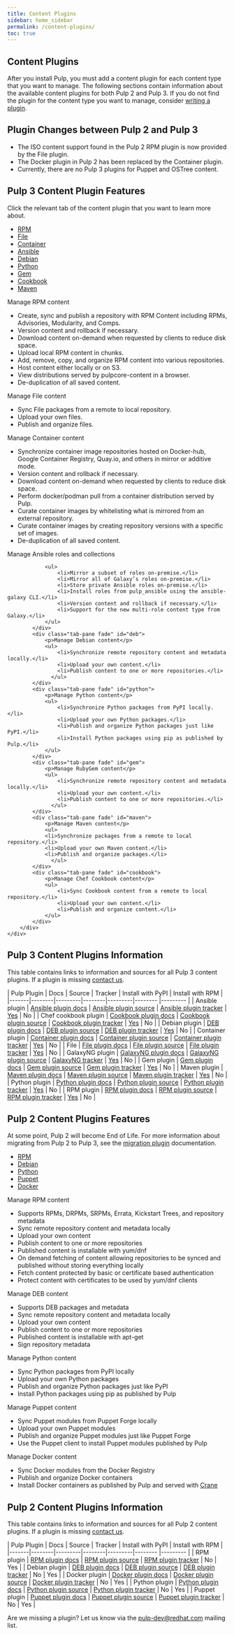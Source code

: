 ```yaml
---
title: Content Plugins
sidebar: home_sidebar
permalink: /content-plugins/
toc: true
---
```


## Content Plugins

After you install Pulp, you must add a content plugin for each content type that you want to manage. The following sections contain information about the available content plugins for both Pulp 2 and Pulp 3. If you do not find the plugin for the content type you want to manage, consider [writing a plugin](https://docs.pulpproject.org/plugins/plugin-writer/index.html).

## Plugin Changes between Pulp 2 and Pulp 3

* The ISO content support found in the Pulp 2 RPM plugin is now provided by the File plugin.
* The Docker plugin in Pulp 2 has been replaced by the Container plugin.
* Currently, there are no Pulp 3 plugins for Puppet and OSTree content.

<h2 class="page-header">Pulp 3 Content Plugin Features</h2>

Click the relevant tab of the content plugin that you want to learn more about.

<div class="row">
    <div class="col-lg-12">
        <ul id="myTab1" class="nav nav-tabs nav-justified">
            <li class="active"><a href="#rpm" data-toggle="tab"><i class="fa fa-cube"></i> RPM</a>
            </li>
            <li class=""><a href="#file" data-toggle="tab"><i class="fa fa-floppy-o"></i> File</a>
            </li>
            <li class=""><a href="#container" data-toggle="tab"><i class="fa fa-ship"></i> Container</a>
            </li>
            <li class=""><a href="#ansible" data-toggle="tab"><i class="fa fa-life-bouy"></i> Ansible</a>
            </li>
            <li class=""><a href="#deb" data-toggle="tab"><i class="fa fa-stop-circle"></i> Debian</a>
            </li>
            <li class=""><a href="#python" data-toggle="tab"><i class="fa fa-heart"></i> Python</a>
            </li>
            <li class=""><a href="#gem" data-toggle="tab"><i class="fa fa-play"></i> Gem</a>
            </li>
            <li class=""><a href="#cookbook" data-toggle="tab"><i class="fa fa-cutlery"></i> Cookbook</a>
            </li>
            <li class=""><a href="#maven" data-toggle="tab"><i class="fa fa-book"></i> Maven</a>
            </li>
        </ul>
        <div id="myTabContent" class="tab-content">
            <div class="tab-pane fade active in" id="rpm">
                <p>Manage RPM content</p>
                <ul>
                    <li>Create, sync and publish a repository with RPM Content including RPMs, Advisories, Modularity, and Comps.</li>
                    <li>Version content and rollback if necessary.</li>
                    <li>Download content on-demand when requested by clients to reduce disk space.</li>
                    <li>Upload local RPM content in chunks.</li>
                    <li>Add, remove, copy, and organize RPM content into various repositories.</li>
                    <li>Host content either locally or on S3.</li>
                    <li>View distributions served by pulpcore-content in a browser.</li>
                    <li>De-duplication of all saved content. </li>
                </ul>
            </div>
            <div class="tab-pane fade" id="file">
                <p>Manage File content</p>
                <ul>
                    <li>Sync File packages from a remote to local repository.</li>
                    <li>Upload your own files.</li>
                    <li>Publish and organize files.</li>
                </ul>
               </div>
            <div class="tab-pane fade" id="container">
                <p>Manage Container content</p>
                <ul>
                    <li>Synchronize container image repositories hosted on Docker-hub, Google Container Registry, Quay.io, and others in mirror or additive mode.</li>
                    <li>Version content and rollback if necessary.</li>
                    <li>Download content on-demand when requested by clients to reduce disk space.</li>
                    <li>Perform docker/podman pull from a container distribution served by Pulp.</li>
                    <li>Curate container images by whitelisting what is mirrored from an external repository.</li>
                    <li>Curate container images by creating repository versions with a specific set of images.</li>
                    <li> De-duplication of all saved content. </li>
                </ul>
            </div>
            <div class="tab-pane fade" id="ansible">
                <p>Manage Ansible roles and collections</p>

                <ul>
                    <li>Mirror a subset of roles on-premise.</li>
                    <li>Mirror all of Galaxy’s roles on-premise.</li>
                    <li>Store private Ansible roles on-premise.</li>
                    <li>Install roles from pulp_ansible using the ansible-galaxy CLI.</li>
                    <li>Version content and rollback if necessary.</li>
                    <li>Support for the new multi-role content type from Galaxy.</li>
                </ul>
            </div>
            <div class="tab-pane fade" id="deb">
                <p>Manage Debian content</p>
                <ul>
                    <li>Synchronize remote repository content and metadata locally.</li>
                    <li>Upload your own content.</li>
                    <li>Publish content to one or more repositories.</li>
                  </ul>
            </div>
            <div class="tab-pane fade" id="python">
                <p>Manage Python content</p>
                <ul>
                    <li>Synchronize Python packages from PyPI locally.</li>
                    <li>Upload your own Python packages.</li>
                    <li>Publish and organize Python packages just like PyPI.</li>
                    <li>Install Python packages using pip as published by Pulp.</li>
                </ul>
            </div>
            <div class="tab-pane fade" id="gem">
                <p>Manage RubyGem content</p>
                <ul>
                    <li>Synchronize remote repository content and metadata locally.</li>
                    <li>Upload your own content.</li>
                    <li>Publish content to one or more repositories.</li>
                  </ul>
            </div>
            <div class="tab-pane fade" id="maven">
                <p>Manage Maven content</p>
                <ul>
                <li>Synchronize packages from a remote to local repository.</li>
                <li>Upload your own Maven content.</li>
                <li>Publish and organize packages.</li>
                  </ul>
            </div>
            <div class="tab-pane fade" id="cookbook">
                <p>Manage Chef Cookbook content</p>
                <ul>
                    <li>Sync Cookbook content from a remote to local repository.</li>
                    <li>Upload your own content.</li>
                    <li>Publish and organize content.</li>
                </ul>
            </div>
        </div>
    </div>
</div>

## Pulp 3 Content Plugins Information

This table contains links to information and sources for all Pulp 3 content plugins. If a plugin is missing [contact us](https://www.redhat.com/mailman/listinfo/pulp-list).

| Pulp Plugin | Docs | Source | Tracker | Install with PyPI | Install with RPM |
|-------|--------|---------|--------|---------|-------- |--------- |
| Ansible plugin | <a href="https://pulp-ansible.readthedocs.io/en/latest/">Ansible plugin docs</a> | <a href="https://github.com/pulp/pulp_ansible">Ansible plugin source</a> | <a href="https://pulp.plan.io/projects/ansible_plugin?jump=welcome">Ansible plugin tracker</a> | <a href="https://pypi.org/project/pulp-ansible/">Yes</a> | No |
| Chef cookbook plugin | <a href="https://github.com/gmbnomis/pulp_cookbook/blob/master/README.rst">Cookbook plugin docs</a> | <a href="https://github.com/gmbnomis/pulp_cookbook">Cookbook plugin source</a> | <a href="https://github.com/gmbnomis/pulp_cookbook/issues">Cookbook plugin tracker</a> | <a href="https://pypi.org/project/pulp-cookbook/">Yes</a> | No |
| Debian plugin | <a href="https://pulp-deb.readthedocs.io/en/latest/">DEB plugin docs</a> | <a href="https://github.com/pulp/pulp_deb/tree/master">DEB plugin source</a> | <a href="https://pulp.plan.io/projects/pulp_deb?jump=welcome">DEB plugin tracker</a> | <a href="https://pypi.org/project/pulp-deb/">Yes</a> | No |
| Container plugin | <a href="http://pulp-container.readthedocs.io/en/latest/">Container plugin docs</a> | <a href="https://github.com/pulp/pulp_container">Container plugin source</a> | <a href="https://pulp.plan.io/projects/pulp_container?jump=welcome">Container plugin tracker</a> | <a href="https://pypi.org/project/pulp-container/">Yes</a> | No |
| File | <a href="https://pulp-file.readthedocs.io/en/latest/">File plugin docs</a> | <a href="https://github.com/pulp/pulp_file">File plugin source</a> | <a href="https://pulp.plan.io/projects/pulp_file?jump=welcome">File plugin tracker</a> | <a href="https://pypi.org/project/pulp-file/">Yes<a/> | No |
| GalaxyNG plugin | <a href="https://github.com/ansible/galaxy_ng/blob/master/README.md">GalaxyNG plugin docs</a> | <a href="https://github.com/ansible/galaxy_ng">GalaxyNG plugin source</a> | <a href="https://github.com/ansible/galaxy_ng/issues">GalaxyNG tracker</a> | <a href="https://pypi.org/project/galaxy-ng/">Yes</a> | No |
| Gem plugin | <a href="https://github.com/pulp/pulp_gem/blob/master/README.rst">Gem plugin docs</a> | <a href="https://github.com/pulp/pulp_gem">Gem plugin source</a> | <a href="https://github.com/pulp/pulp_gem/issues">Gem plugin tracker</a> | <a href="https://pypi.org/project/pulp-gem/">Yes</a> | No |
| Maven plugin | <a href="https://github.com/pulp/pulp_maven/blob/master/README.rst">Maven plugin docs</a> | <a href="https://github.com/pulp/pulp_maven">Maven plugin source</a> | <a href="https://pulp.plan.io/projects/maven-plugin/">Maven plugin tracker</a> | <a href="https://pypi.org/project/pulp-maven/">Yes</a> | No |
| Python plugin | <a href="http://pulp-python.readthedocs.io/en/latest/">Python plugin docs</a> | <a href="https://github.com/pulp/pulp_python/">Python plugin source</a> | <a href="https://pulp.plan.io/projects/pulp_python?jump=welcome">Python plugin tracker</a> | <a href="https://pypi.org/project/pulp-python/">Yes</a> | No |
| RPM plugin | <a href="http://pulp-rpm.readthedocs.io/en/latest/">RPM plugin docs</a> | <a href="https://github.com/pulp/pulp_rpm/">RPM plugin source</a> | <a href="https://pulp.plan.io/projects/pulp_rpm?jump=welcome">RPM plugin tracker</a> | <a href="https://pypi.org/project/pulp-rpm/">Yes</a> | No |



<h2 class="page-header">Pulp 2 Content Plugins Features</h2>

At some point, Pulp 2 will become End of Life. For more information about migrating from Pulp 2 to Pulp 3, see the [migration plugin](https://pulp-2to3-migration.readthedocs.io/en/latest) documentation.

<div class="row">
    <div class="col-lg-12">
        <ul id="myTab" class="nav nav-tabs nav-justified">
            <li class="active"><a href="#rpm2" data-toggle="tab"><i class="fa fa-cube"></i> RPM</a>
            </li>
            <li class=""><a href="#deb2" data-toggle="tab"><i class="fa fa-stop-circle"></i> Debian</a>
            </li>
            <li class=""><a href="#python2" data-toggle="tab"><i class="fa fa-heart"></i> Python</a>
            </li>
            <li class=""><a href="#puppet2" data-toggle="tab"><i class="fa fa-tasks"></i> Puppet</a>
            </li>
            <li class=""><a href="#docker2" data-toggle="tab"><i class="fa fa-ship"></i> Docker</a>
            </li>
            </ul>
        <div id="myTabContent1" class="tab-content">
            <div class="tab-pane fade active in" id="rpm2">
                <p>Manage RPM content</p>
                <ul>
                    <li>Supports RPMs, DRPMs, SRPMs, Errata, Kickstart Trees, and repository metadata</li>
                    <li>Sync remote repository content and metadata locally</li>
                    <li>Upload your own content</li>
                    <li>Publish content to one or more repositories</li>
                    <li>Published content is installable with yum/dnf</li>
                    <li>On demand fetching of content allowing repositories to be synced and published without storing everything locally</li>
                    <li>Fetch content protected by basic or certificate based authentication</li>
                    <li>Protect content with certificates to be used by yum/dnf clients</li>
                </ul>
            </div>
            <div class="tab-pane fade" id="deb2">
                <p>Manage DEB content</p>
                <ul>
                    <li>Supports DEB packages and metadata</li>
                    <li>Sync remote repository content and metadata locally</li>
                    <li>Upload your own content</li>
                    <li>Publish content to one or more repositories</li>
                    <li>Published content is installable with apt-get</li>
                    <li>Sign repository metadata </li>
                </ul>
            </div>
            <div class="tab-pane fade" id="python2">
                <p>Manage Python content</p>
                <ul>
                    <li>Sync Python packages from PyPI locally</li>
                    <li>Upload your own Python packages</li>
                    <li>Publish and organize Python packages just like PyPI</li>
                    <li>Install Python packages using pip as published by Pulp</li>
                </ul>
            </div>
            <div class="tab-pane fade" id="puppet2">
                <p>Manage Puppet content</p>
                <ul>
                    <li>Sync Puppet modules from Puppet Forge locally</li>
                    <li>Upload your own Puppet modules</li>
                    <li>Publish and organize Puppet modules just like Puppet Forge</li>
                    <li>Use the Puppet client to install Puppet modules published by Pulp</li>
                </ul>
            </div>
            <div class="tab-pane fade" id="docker2">
                <p>Manage Docker content</p>
                <ul>
                    <li>Sync Docker modules from the Docker Registry</li>
                    <li>Publish and organize Docker containers</li>
                    <li>Install Docker containers as published by Pulp and served with <a href="http://docs.pulpproject.org/plugins/crane/index.html">Crane</a></li>
                </ul>
            </div>
          </div>
    </div>
</div>

## Pulp 2 Content Plugins Information

This table contains links to information and sources for all Pulp 2 content plugins. If a plugin is missing [contact us](https://www.redhat.com/mailman/listinfo/pulp-list).

| Pulp Plugin | Docs | Source | Tracker | Install with PyPI | Install with RPM |
|-------|--------|---------|--------|---------|-------- |--------- |
| RPM plugin | <a href="https://docs.pulpproject.org/en/2.21/plugins/index.html#rpm">RPM plugin docs</a> | <a href="https://github.com/pulp/pulp_rpm/tree/2-master">RPM plugin source</a> | <a href="https://pulp.plan.io/projects/pulp_rpm?jump=welcome">RPM plugin tracker</a> | No | Yes |
| Debian plugin | <a href="https://github.com/pulp/pulp_deb/blob/2-master/README.md">DEB plugin docs</a> | <a href="https://github.com/pulp/pulp_deb/tree/2-master">DEB plugin source</a> | <a href="https://pulp.plan.io/projects/pulp_deb?jump=welcome">DEB plugin tracker</a> | No | Yes |
| Docker plugin | <a href="https://docs.pulpproject.org/en/2.21/plugins/pulp_docker/user-guide/installation.html">Docker plugin docs</a> | <a href="https://github.com/pulp/pulp_docker">Docker plugin source</a> | <a href="https://pulp.plan.io/projects/pulp_docker">Docker plugin tracker</a> | No | Yes |
| Python plugin | <a href="https://docs.pulpproject.org/en/2.21/plugins/pulp_python/user-docs/getting_started.html">Python plugin docs</a> | <a href="https://github.com/pulp/pulp_python/tree/2-master">Python plugin source</a> | <a href="https://pulp.plan.io/projects/pulp_python?jump=welcome">Python plugin tracker</a> | No | Yes |
| Puppet plugin | <a href="https://docs.pulpproject.org/en/2.21/plugins/pulp_puppet/user-guide/installation.html">Puppet plugin docs</a> | <a href="https://github.com/pulp/pulp_puppet">Puppet plugin source</a> | <a href="https://pulp.plan.io/projects/pulp_puppet">Puppet plugin tracker</a> | No | Yes |

Are we missing a plugin? Let us know via the pulp-dev@redhat.com mailing list.
